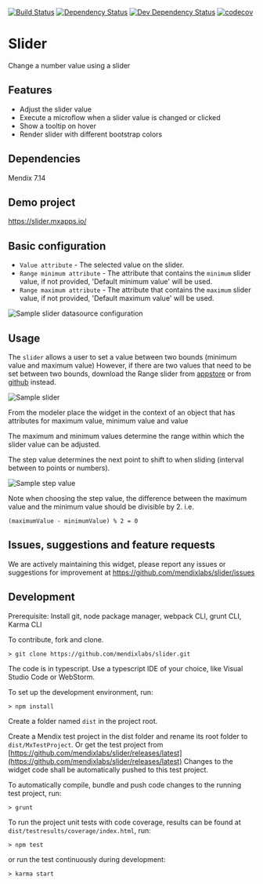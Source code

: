 [![Build Status](https://travis-ci.org/mendixlabs/slider.svg?branch=master)](https://travis-ci.org/mendixlabs/slider)
[![Dependency Status](https://david-dm.org/mendixlabs/slider.svg)](https://david-dm.org/mendixlabs/slider)
[![Dev Dependency Status](https://david-dm.org/mendixlabs/slider.svg#info=devDependencies)](https://david-dm.org/mendixlabs/slider#info=devDependencies)
[![codecov](https://codecov.io/gh/mendixlabs/slider/branch/master/graph/badge.svg)](https://codecov.io/gh/mendixlabs/slider)

# Slider

Change a number value using a slider

## Features

-   Adjust the slider value
-   Execute a microflow when a slider value is changed or clicked
-   Show a tooltip on hover
-   Render slider with different bootstrap colors

## Dependencies

Mendix 7.14

## Demo project

https://slider.mxapps.io/

## Basic configuration

-   `Value attribute` - The selected value on the slider.
-   `Range minimum attribute` - The attribute that contains the `minimum` slider value, if not provided, 'Default
    minimum value' will be used.
-   `Range maximum attribute` - The attribute that contains the `maximum` slider value, if not provided, 'Default
    maximum value' will be used.

![Sample slider datasource configuration](/assets/DataSource.PNG)

## Usage

The `slider` allows a user to set a value between two bounds (minimum value and maximum value) However, if there are two
values that need to be set between two bounds, download the Range slider from
[appstore](https://appstore.home.mendix.com/link/app/52704/Mendix/Range-slider) or from
[github](https://github.com/mendixlabs/range-slider) instead.

![Sample slider](/assets/Sample_usage.png)

From the modeler place the widget in the context of an object that has attributes for maximum value, minimum value and
value

The maximum and minimum values determine the range within which the slider value can be adjusted.

The step value determines the next point to shift to when sliding (interval between to points or numbers).

![Sample step value](/assets/Sample_stepvalue.png)

Note when choosing the step value, the difference between the maximum value and the minimum value should be divisible
by 2. i.e.

```
(maximumValue - minimumValue) % 2 = 0

```

## Issues, suggestions and feature requests

We are actively maintaining this widget, please report any issues or suggestions for improvement at
https://github.com/mendixlabs/slider/issues

## Development

Prerequisite: Install git, node package manager, webpack CLI, grunt CLI, Karma CLI

To contribute, fork and clone.

    > git clone https://github.com/mendixlabs/slider.git

The code is in typescript. Use a typescript IDE of your choice, like Visual Studio Code or WebStorm.

To set up the development environment, run:

    > npm install

Create a folder named `dist` in the project root.

Create a Mendix test project in the dist folder and rename its root folder to `dist/MxTestProject`. Or get the test
project from
[https://github.com/mendixlabs/slider/releases/latest](https://github.com/mendixlabs/slider/releases/latest) Changes to
the widget code shall be automatically pushed to this test project.

To automatically compile, bundle and push code changes to the running test project, run:

    > grunt

To run the project unit tests with code coverage, results can be found at `dist/testresults/coverage/index.html`, run:

    > npm test

or run the test continuously during development:

    > karma start
